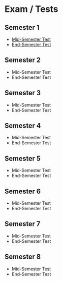 # Exam / Tests

## Semester 1

- [Mid-Semester Test](./semester-1/mid/README.md)
- [End-Semester Test](./semester-1/end/README.md)

## Semester 2

- Mid-Semester Test
- End-Semester Test

## Semester 3

- Mid-Semester Test
- End-Semester Test

## Semester 4

- Mid-Semester Test
- End-Semester Test

## Semester 5

- Mid-Semester Test
- End-Semester Test

## Semester 6

- Mid-Semester Test
- End-Semester Test

## Semester 7

- Mid-Semester Test
- End-Semester Test

## Semester 8

- Mid-Semester Test
- End-Semester Test
